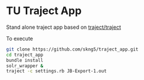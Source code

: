 # TU Traject App

Stand alone traject app based on [traject/traject](https://github.com/traject/trajec://github.com/traject/traject)


To execute

```bash
git clone https://github.com/skng5/traject_app.git
cd traject_app
bundle install
solr_wrapper &
traject -c settings.rb JB-Export-1.out
```
